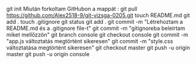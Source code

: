 git init
Miután forkoltam GitHubon a mappát : git pull https://github.com/Alex2518-9/git-vizsga-0205.git
touch README.md
git add .
touch .gitignore
git status
git add .
git commit -m "Létrehoztam a README.md és a .gitignore file-t"
git commit -m "gitignoreba beleírtam miket mellőzzön"
git branch console
git checkout console
git commit -m "app.js változtatás megtörtént sikeresen"
git commit -m "style.css változtatása  megtörtént sikeresen"
git checkout master
git push -u origin master
git push -u origin console